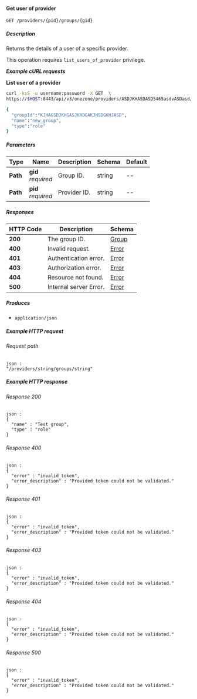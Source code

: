 
<a name="get_provider_group"></a>
#### Get user of provider
```
GET /providers/{pid}/groups/{gid}
```


##### Description
Returns the details of a user of a specific provider.

This operation requires `list_users_of_provider` privilege.

***Example cURL requests***

**List user of a provider**
```bash
curl -ksS -u username:password -X GET  \
https://$HOST:8443/api/v3/onezone/providers/ASDJKHASDASD5465asdvASDasd/groups/KJHAGSDJKHGASJKHDGAKJHSDGKHJASD

{
  "groupId":"KJHAGSDJKHGASJKHDGAKJHSDGKHJASD",
  "name":"new_group",
  "type":"role"
}
```


##### Parameters

|Type|Name|Description|Schema|Default|
|---|---|---|---|---|
|**Path**|**gid**  <br>*required*|Group ID.|string|--|
|**Path**|**pid**  <br>*required*|Provider ID.|string|--|


##### Responses

|HTTP Code|Description|Schema|
|---|---|---|
|**200**|The group ID.|[Group](../definitions/Group.md#group)|
|**400**|Invalid request.|[Error](../definitions/Error.md#error)|
|**401**|Authentication error.|[Error](../definitions/Error.md#error)|
|**403**|Authorization error.|[Error](../definitions/Error.md#error)|
|**404**|Resource not found.|[Error](../definitions/Error.md#error)|
|**500**|Internal server Error.|[Error](../definitions/Error.md#error)|


##### Produces

* `application/json`


##### Example HTTP request

###### Request path
```
json :
"/providers/string/groups/string"
```


##### Example HTTP response

###### Response 200
```
json :
{
  "name" : "Test group",
  "type" : "role"
}
```


###### Response 400
```
json :
{
  "error" : "invalid_token",
  "error_description" : "Provided token could not be validated."
}
```


###### Response 401
```
json :
{
  "error" : "invalid_token",
  "error_description" : "Provided token could not be validated."
}
```


###### Response 403
```
json :
{
  "error" : "invalid_token",
  "error_description" : "Provided token could not be validated."
}
```


###### Response 404
```
json :
{
  "error" : "invalid_token",
  "error_description" : "Provided token could not be validated."
}
```


###### Response 500
```
json :
{
  "error" : "invalid_token",
  "error_description" : "Provided token could not be validated."
}
```



